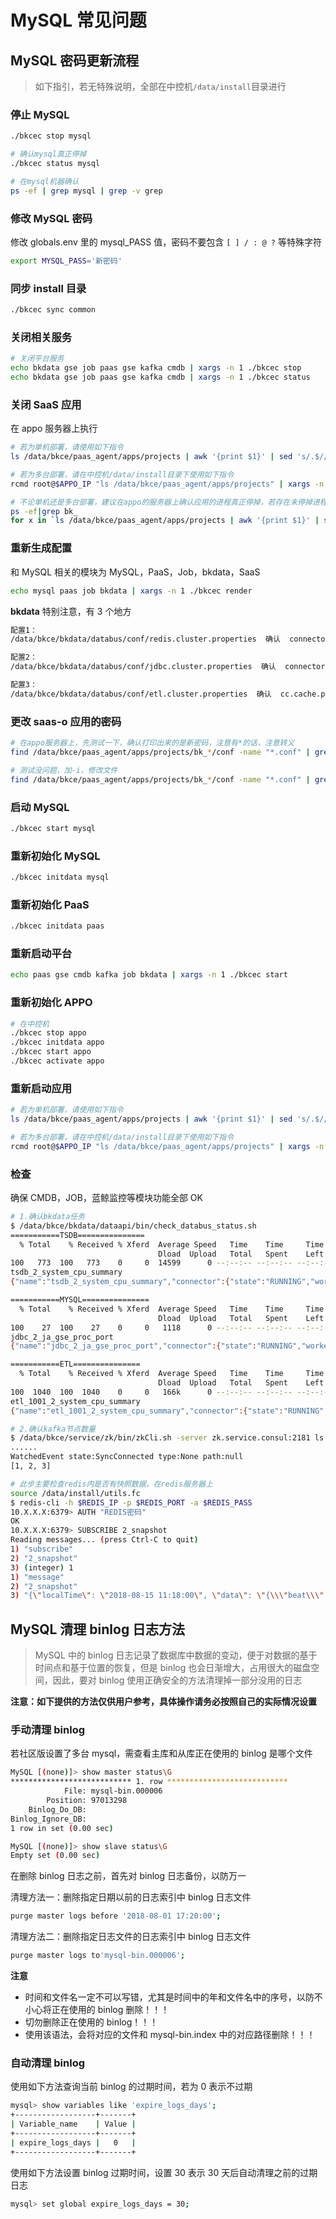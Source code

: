 # MySQL 常见问题

## MySQL 密码更新流程

> 如下指引，若无特殊说明，全部在中控机`/data/install`目录进行

### 停止 MySQL

```bash
./bkcec stop mysql

# 确认mysql真正停掉
./bkcec status mysql

# 在mysql机器确认
ps -ef | grep mysql | grep -v grep
```

### 修改 MySQL 密码

修改 globals.env 里的 mysql_PASS 值，密码不要包含 `[ ] / : @ ?` 等特殊字符

```bash
export MYSQL_PASS='新密码'
```

### 同步 install 目录

```bash
./bkcec sync common
```

### 关闭相关服务

```bash
# 关闭平台服务
echo bkdata gse job paas gse kafka cmdb | xargs -n 1 ./bkcec stop
echo bkdata gse job paas gse kafka cmdb | xargs -n 1 ./bkcec status
```

### 关闭 SaaS 应用

在 appo 服务器上执行

```bash
# 若为单机部署，请使用如下指令
ls /data/bkce/paas_agent/apps/projects | awk '{print $1}' | sed 's/.$//' | xargs -n 1 ./bkcec stop saas-o

# 若为多台部署，请在中控机/data/install目录下使用如下指令
rcmd root@$APPO_IP "ls /data/bkce/paas_agent/apps/projects" | xargs -n 1 ./bkcec stop saas-o

# 不论单机还是多台部署，建议在appo的服务器上确认应用的进程真正停掉，若存在未停掉进程，可以采用强杀方法
ps -ef|grep bk_
for x in `ls /data/bkce/paas_agent/apps/projects | awk '{print $1}' | sed 's/.$//'` ; do ps -ef | grep $x | grep -v grep | awk '{print $2}' | xargs -n 1 kill -9 ; done
```

### 重新生成配置

和 MySQL 相关的模块为 MySQL，PaaS，Job，bkdata，SaaS

```bash
echo mysql paas job bkdata | xargs -n 1 ./bkcec render
```

**bkdata** 特别注意，有 3 个地方

```bash
配置1：
/data/bkce/bkdata/databus/conf/redis.cluster.properties  确认  connector.redis.auth=redis密码

配置2：
/data/bkce/bkdata/databus/conf/jdbc.cluster.properties  确认  connector.connection.password=mysql密码

配置3：
/data/bkce/bkdata/databus/conf/etl.cluster.properties  确认  cc.cache.passwd=mysql密码
```

### 更改 saas-o 应用的密码

```bash
# 在appo服务器上，先测试一下，确认打印出来的是新密码，注意有*的话，注意转义
find /data/bkce/paas_agent/apps/projects/bk_*/conf -name "*.conf" | grep "bk" | xargs grep "老密码" -l | xargs sed "s/老密码/新密码/g"

# 测试没问题，加-i，修改文件
find /data/bkce/paas_agent/apps/projects/bk_*/conf -name "*.conf" | grep "bk" | xargs grep "老密码" -l | xargs sed -i "s/老密码/新密码/g"
```

### 启动 MySQL

```bash
./bkcec start mysql
```

### 重新初始化 MySQL

```bash
./bkcec initdata mysql
```

### 重新初始化 PaaS

```bash
./bkcec initdata paas
```

### 重新启动平台

```bash
echo paas gse cmdb kafka job bkdata | xargs -n 1 ./bkcec start
```

### 重新初始化 APPO

```bash
# 在中控机
./bkcec stop appo
./bkcec initdata appo
./bkcec start appo
./bkcec activate appo
```

### 重新启动应用

```bash
# 若为单机部署，请使用如下指令
ls /data/bkce/paas_agent/apps/projects | awk '{print $1}' | sed 's/.$//' | xargs -n 1 ./bkcec start saas-o

# 若为多台部署，请在中控机/data/install目录下使用如下指令
rcmd root@$APPO_IP "ls /data/bkce/paas_agent/apps/projects" | xargs -n 1 ./bkcec start saas-o
```

### 检查

确保 CMDB，JOB，蓝鲸监控等模块功能全部 OK

```bash
# 1.确认bkdata任务
$ /data/bkce/bkdata/dataapi/bin/check_databus_status.sh
===========TSDB===============
  % Total    % Received % Xferd  Average Speed   Time    Time     Time  Current
                                 Dload  Upload   Total   Spent    Left  Speed
100   773  100   773    0     0  14599      0 --:--:-- --:--:-- --:--:-- 14865
tsdb_2_system_cpu_summary
{"name":"tsdb_2_system_cpu_summary","connector":{"state":"RUNNING","worker_id":"10.X.X.X:10054"},"tasks":[{"state":"RUNNING","id":0,"worker_id":"10.X.X.X:10054"}]}

===========MYSQL===============
  % Total    % Received % Xferd  Average Speed   Time    Time     Time  Current
                                 Dload  Upload   Total   Spent    Left  Speed
100    27  100    27    0     0   1118      0 --:--:-- --:--:-- --:--:--  1125
jdbc_2_ja_gse_proc_port
{"name":"jdbc_2_ja_gse_proc_port","connector":{"state":"RUNNING","worker_id":"10.X.X.X:10051"},"tasks":[{"state":"RUNNING","id":0,"worker_id":"10.X.X.X:10051"}]}

===========ETL===============
  % Total    % Received % Xferd  Average Speed   Time    Time     Time  Current
                                 Dload  Upload   Total   Spent    Left  Speed
100  1040  100  1040    0     0   166k      0 --:--:-- --:--:-- --:--:--  169k
etl_1001_2_system_cpu_summary
{"name":"etl_1001_2_system_cpu_summary","connector":{"state":"RUNNING","worker_id":"10.X.X.X:10052"},"tasks":[{"state":"RUNNING","id":0,"worker_id":"10.X.X.X:10052"}]}

# 2.确认kafka节点数量
$ /data/bkce/service/zk/bin/zkCli.sh -server zk.service.consul:2181 ls /common_kafka/brokers/ids
......
WatchedEvent state:SyncConnected type:None path:null
[1, 2, 3]

# 此步主要检查redis内是否有快照数据，在redis服务器上
source /data/install/utils.fc
$ redis-cli -h $REDIS_IP -p $REDIS_PORT -a $REDIS_PASS
10.X.X.X:6379> AUTH "REDIS密码"
OK
10.X.X.X:6379> SUBSCRIBE 2_snapshot
Reading messages... (press Ctrl-C to quit)
1) "subscribe"
2) "2_snapshot"
3) (integer) 1
1) "message"
2) "2_snapshot"
3) "{\"localTime\": \"2018-08-15 11:18:00\", \"data\": \"{\\\"beat\\\":{\\\"address\\\":
```

## MySQL 清理 binlog 日志方法

> MySQL 中的 binlog 日志记录了数据库中数据的变动，便于对数据的基于时间点和基于位置的恢复，但是 binlog 也会日渐增大，占用很大的磁盘空间，因此，要对 binlog 使用正确安全的方法清理掉一部分没用的日志

**注意：如下提供的方法仅供用户参考，具体操作请务必按照自己的实际情况设置**

### 手动清理 binlog

若社区版设置了多台 mysql，需查看主库和从库正在使用的 binlog 是哪个文件

```bash
MySQL [(none)]> show master status\G
*************************** 1. row ***************************
            File: mysql-bin.000006
        Position: 97013298
    Binlog_Do_DB:
Binlog_Ignore_DB:
1 row in set (0.00 sec)

MySQL [(none)]> show slave status\G
Empty set (0.00 sec)
```

在删除 binlog 日志之前，首先对 binlog 日志备份，以防万一

清理方法一：删除指定日期以前的日志索引中 binlog 日志文件

```bash
purge master logs before '2018-08-01 17:20:00';
```

清理方法二：删除指定日志文件的日志索引中 binlog 日志文件

```bash
purge master logs to'mysql-bin.000006';
```

**注意**

- 时间和文件名一定不可以写错，尤其是时间中的年和文件名中的序号，以防不小心将正在使用的 binlog 删除！！！
- 切勿删除正在使用的 binlog！！！
- 使用该语法，会将对应的文件和 mysql-bin.index 中的对应路径删除！！！

### 自动清理 binlog

使用如下方法查询当前 binlog 的过期时间，若为 0 表示不过期

```bash
mysql> show variables like 'expire_logs_days';
+------------------+-------+
| Variable_name    | Value |
+------------------+-------+
| expire_logs_days |   0   |
+------------------+-------+
```

使用如下方法设置 binlog 过期时间，设置 30 表示 30 天后自动清理之前的过期日志

```bash
mysql> set global expire_logs_days = 30;
```
